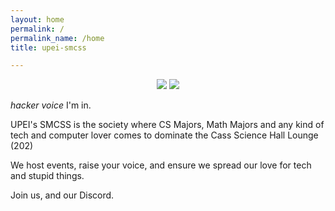 ```yaml
---
layout: home
permalink: /
permalink_name: /home
title: upei-smcss

---
```



<p align="center">
<img src="https://user-images.githubusercontent.com/91146114/134745070-d6775f72-4c63-4351-b019-c125cb4cf07a.gif">
<img src="https://user-images.githubusercontent.com/91146114/134747496-4b06ef45-dd3a-41b7-bc96-eff6ca8983e3.png">
</p> 

<p align="center">
  
*hacker voice* I'm in.  

UPEI's SMCSS is the society where CS Majors, Math Majors and any kind of tech and computer lover comes to dominate the Cass Science Hall Lounge (202) 
  
  
We host events, raise your voice, and ensure we spread our love for tech and stupid things.
 
Join us, and our Discord. 
</p>


